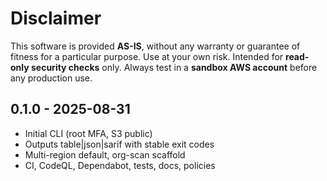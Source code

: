 # Disclaimer
This software is provided **AS-IS**, without any warranty or guarantee of fitness for a particular purpose. 
Use at your own risk. Intended for **read-only security checks** only. 
Always test in a **sandbox AWS account** before any production use.

## 0.1.0 - 2025-08-31
- Initial CLI (root MFA, S3 public)
- Outputs table|json|sarif with stable exit codes
- Multi-region default, org-scan scaffold
- CI, CodeQL, Dependabot, tests, docs, policies
